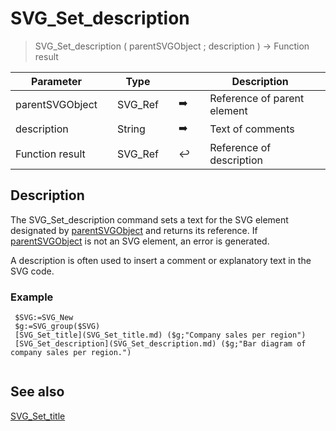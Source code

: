 <!-- svgReference := SVG_Set_description ( svgObject ; description )
 -> svgObject (Text)
 -> description (Text)
 <- svgReference (Text)-->
# SVG_Set_description

> SVG_Set_description ( parentSVGObject ; description ) -> Function result

| Parameter |     | Type |     |     |     | Description |     |
| --- | --- | --- | --- | --- | --- | --- | --- |
| parentSVGObject |     | SVG_Ref |     | ➡️ |     | Reference of parent element |     |
| description |     | String |     | ➡️ |     | Text of comments |     |
| Function result |     | SVG_Ref |     | ↩️ |     | Reference of description |     |

## Description

The SVG_Set_description command sets a text for the SVG element designated by [parentSVGObject](# "Reference of parent element") and returns its reference. If [parentSVGObject](# "Reference of parent element") is not an SVG element, an error is generated.

A description is often used to insert a comment or explanatory text in the SVG code.

### Example  

```4d
 $SVG:=SVG_New   
 $g:=SVG_group($SVG)  
 [SVG_Set_title](SVG_Set_title.md) ($g;"Company sales per region")  
 [SVG_Set_description](SVG_Set_description.md) ($g;"Bar diagram of company sales per region.")  
 
```

## See also

[SVG_Set_title](SVG_Set_title.md)
